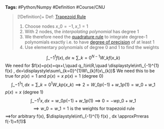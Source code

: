 ---
---

**Tags:** #Python/Numpy #Definition #Course/CNU 

 > 
 > \[!Definition\]+ Def: [Trapezoid Rule](Trapezoid%20Rule.md)
 > 
 > 1. Choose nodes $x\_{0}=-1, x\_{1}=1$
 > 1. With 2 nodes, the *interpolating polynomial* has degree 1
 > 1. We therefore need the [quadrature rule](Quadrature%20Rules.md) to integrate degree-1 polynomials exactly i.e. to have [degree of precision](Quadrature%20Rules.md) of at least 1
 > 1. Use elementary polynomials of degree 0 and 1 to find the weights

$$\int\_{-1}^{1}f(x)  , dx \approx \displaystyle\sum\_{k=0}^{N-1} W\_{k}f(x\_{k)}$$
We need for $f(x)=p(x)=qx+l,\quad q,,l\in\R,\quad \displaystyle\int\_{-1}^{1} f(x) , dx=\displaystyle\sum\_{k=0}^{1}W\_{k}f(x\_{k})$
We need this to be true for $p(x)=1$ and $p(x)=x$
$p(x)=1$ (degree 0)
$$\int\_{-1}^{1} 1 , dx =\displaystyle\sum\_{k=0}^{1} W\_{k} p(x\_{k}) \implies 2 = W\_{0}p(-1)+w\_{1}p(1)=w\_{0}+w\_{1}$$
$p(x)=x$ (degree 1)
$$\int\_{-1}^{1} x , dx =w\_{0}p(-1)+w\_{1}p(1)\implies 0=-wp\_{0}+w\_{1}$$
$$\implies w\_{0}=w\_{1}=1 \text{ is the weights for trapezoid rule}$$
$\implies$for arbitrary f(x), $\displaystyle\int\_{-1}^{1} f(x) , dx \approxPrreras f(-1)+f(1)$
